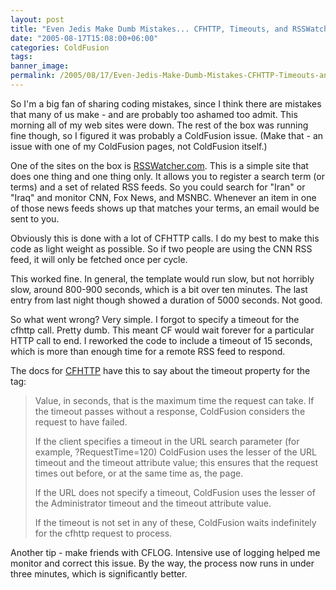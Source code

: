 ```yaml
---
layout: post
title: "Even Jedis Make Dumb Mistakes... CFHTTP, Timeouts, and RSSWatcher"
date: "2005-08-17T15:08:00+06:00"
categories: ColdFusion 
tags: 
banner_image: 
permalink: /2005/08/17/Even-Jedis-Make-Dumb-Mistakes-CFHTTP-Timeouts-and-RSSWatcher
---
```


So I'm a big fan of sharing coding mistakes, since I think there are mistakes that many of us make - and are probably too ashamed too admit. This morning all of my web sites were down. The rest of the box was running fine though, so I figured it was probably a ColdFusion issue. (Make that - an issue with one of my ColdFusion pages, not ColdFusion itself.)

One of the sites on the box is <a href="http://www.rsswatcher.com">RSSWatcher.com</a>. This is a simple site that does one thing and one thing only. It allows you to register a search term (or terms) and a set of related RSS feeds. So you could search for "Iran" or "Iraq" and monitor CNN, Fox News, and MSNBC. Whenever an item in one of those news feeds shows up that matches your terms, an email would be sent to you.

Obviously this is done with a lot of CFHTTP calls. I do my best to make this code as light weight as possible. So if two people are using the CNN RSS feed, it will only be fetched once per cycle. 

This worked fine. In general, the template would run slow, but not horribly slow, around 800-900 seconds, which is a bit over ten minutes. The last entry from last night though showed a duration of 5000 seconds. Not good.

So what went wrong? Very simple. I forgot to specify a timeout for the cfhttp call. Pretty dumb. This meant CF would wait forever for a particular HTTP call to end. I reworked the code to include a timeout of 15 seconds, which is more than enough time for a remote RSS feed to respond. 

The docs for <a href="http://livedocs.macromedia.com/coldfusion/7/htmldocs/00000272.htm">CFHTTP</a> have this to say about the timeout property for the tag:

<blockquote>
Value, in seconds, that is the maximum time the request can take. If the timeout passes without a response, ColdFusion considers the request to have failed.

If the client specifies a timeout in the URL search parameter (for example, ?RequestTime=120) ColdFusion uses the lesser of the URL timeout and the timeout attribute value; this ensures that the request times out before, or at the same time as, the page.

If the URL does not specify a timeout, ColdFusion uses the lesser of the Administrator timeout and the timeout attribute value.

If the timeout is not set in any of these, ColdFusion waits indefinitely for the cfhttp request to process.
</blockquote>

Another tip - make friends with CFLOG. Intensive use of logging helped me monitor and correct this issue. By the way, the process now runs in under three minutes, which is significantly better.